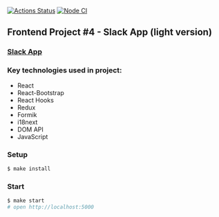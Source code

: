 [![Actions Status](https://github.com/KatherinaFed/frontend-project-lvl4/workflows/hexlet-check/badge.svg)](https://github.com/KatherinaFed/frontend-project-lvl4/actions) [![Node CI](https://github.com/KatherinaFed/frontend-project-lvl4/actions/workflows/nodejs.yml/badge.svg)](https://github.com/KatherinaFed/frontend-project-lvl4/actions/workflows/nodejs.yml)

## Frontend Project #4 - Slack App (light version)

### [Slack App](https://slack-chat-react-0e50481335ce.herokuapp.com/)

### Key technologies used in project:
- React
- React-Bootstrap
- React Hooks
- Redux
- Formik
- i18next
- DOM API
- JavaScript

### Setup
```sh
$ make install
```

### Start
```sh
$ make start
# open http://localhost:5000
```
